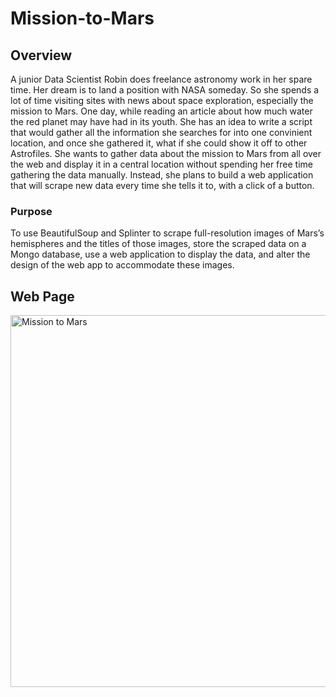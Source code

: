 # Mission-to-Mars

## Overview

A junior Data Scientist Robin does freelance astronomy work in her spare time. Her dream is to land a position with NASA someday. So she spends a lot of time visiting sites with news about space exploration, especially the mission to Mars. One day, while reading an article about how much water the red planet may have had in its youth. She has an idea to write a script that would gather all the information she searches for into one convinient location, and once she gathered it, what if she could show it off to other Astrofiles. She wants to gather data about the mission to Mars from all over the web and display it in a central location without spending her free time gathering the data manually. Instead, she plans to build a web application that will scrape new data every time she tells it to, with a click of a button. 

### Purpose

To use BeautifulSoup and Splinter to scrape full-resolution images of Mars’s hemispheres and the titles of those images, store the scraped data on a Mongo database, use a web application to display the data, and alter the design of the web app to accommodate these images.

## Web Page


<img width="595" alt="Mission to Mars" src="https://user-images.githubusercontent.com/95826875/156909046-c62fc84c-cd17-4468-b2ab-e42e90ac9a91.png">
